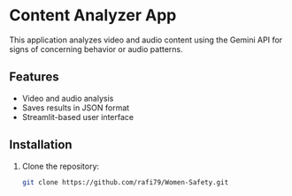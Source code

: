 # Content Analyzer App
This application analyzes video and audio content using the Gemini API for signs of concerning behavior or audio patterns.

## Features
- Video and audio analysis
- Saves results in JSON format
- Streamlit-based user interface

## Installation
1. Clone the repository:
   ```bash
   git clone https://github.com/rafi79/Women-Safety.git
